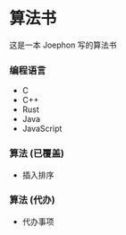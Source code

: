 # 算法书

这是一本 Joephon 写的算法书

### 编程语言

- C
- C++
- Rust
- Java
- JavaScript


### 算法 (已覆盖)

- 插入排序


### 算法 (代办)

- 代办事项